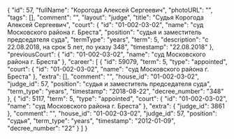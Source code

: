 {
    "id": 57,
    "fullName": "Корогода Алексей Сергеевич",
    "photoURL": "",
    "tags": [],
    "comment": "",
    "layout": "judge",
    "title": "Судья Корогода Алексей Сергеевич",
    "court": {
        "id": "01-002-03-02",
        "name": "суд Московского района г. Бреста",
        "position": "судья и заместитель председателя суда",
        "termType": "years",
        "term": 5,
        "description": "c 22.08.2018, на срок 5 лет, по указу 348",
        "timestamp": "22.08.2018"
    },
    "previousCourt": {
        "id": "01-002-03-02",
        "name": "суд Московского района г. Бреста"
    },
    "career": [
        {
            "id": 59079,
            "term": 5,
            "type": "appointed",
            "court": {
                "id": "01-002-03-02",
                "name": "суд Московского района г. Бреста"
            },
            "extra": [],
            "comment": "",
            "house_id": "01-002-03-02",
            "judge_id": 57,
            "position": "судья и заместитель председателя суда",
            "term_type": "years",
            "timestamp": "2018-08-22",
            "decree_number": "348"
        },
        {
            "id": 5117,
            "term": 5,
            "type": "appointed",
            "court": {
                "id": "01-002-03-02",
                "name": "суд Московского района г. Бреста"
            },
            "extra": {
                "judge_id": 3861
            },
            "comment": "",
            "house_id": "01-002-03-02",
            "judge_id": 57,
            "position": "судья",
            "term_type": "years",
            "timestamp": "2012-01-09",
            "decree_number": "22"
        }
    ]
}